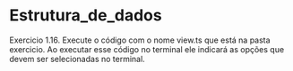 # Estrutura_de_dados
 Exercicio 1.16.
Execute o código com o nome view.ts que está na pasta exercicio.
Ao executar esse código no terminal ele indicará as opções que devem ser selecionadas no terminal.
